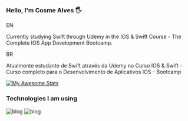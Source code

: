 ### Hello, I'm Cosme Alves 🖐️

EN

Currently studying Swift through Udemy in the IOS & Swift Course - The Complete IOS App Development Bootcamp.

BR

Atualmente estudante de Swift através da Udemy no Curso IOS & Swift - Curso completo para o Desenvolvimento de Aplicativos IOS - Bootcamp

[![My Awesome Stats](https://awesome-github-stats.azurewebsites.net/user-stats/cosmealvess?cardType=github&theme=yeblu&Border=DDD5C8&Background=3F4EDD)](https://git.io/awesome-stats-card)

### Technologies I am using


![blog](https://img.shields.io/badge/Swift-FA7343?style=for-the-badge&logo=swift&logoColor=white)
![blog](https://img.shields.io/badge/Xcode-007ACC?style=for-the-badge&logo=Xcode&logoColor=white)

